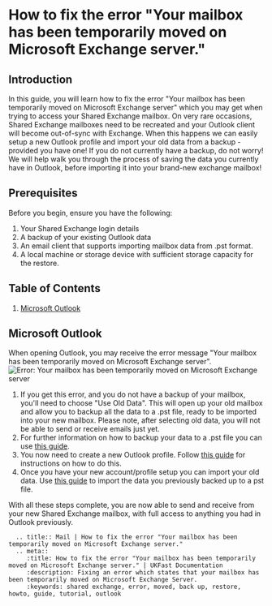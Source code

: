 # How to fix the error "Your mailbox has been temporarily moved on Microsoft Exchange server."

## Introduction

In this guide, you will learn how to fix the error "Your mailbox has been temporarily moved on Microsoft Exchange server" which you may get when trying to access your Shared Exchange mailbox.
On very rare occasions, Shared Exchange mailboxes need to be recreated and your Outlook client will become out-of-sync with Exchange. When this happens we can easily setup a new Outlook profile and import your old data from a backup - provided you have one!
If you do not currently have a backup, do not worry! We will help walk you through the process of saving the data you currently have in Outlook, before importing it into your brand-new exchange mailbox!

## Prerequisites

Before you begin, ensure you have the following:

1. Your Shared Exchange login details
2. A backup of your existing Outlook data
3. An email client that supports importing mailbox data from .pst format.
4. A local machine or storage device with sufficient storage capacity for the restore.

## Table of Contents

1. [Microsoft Outlook](#microsoft-outlook)

## Microsoft Outlook

When opening Outlook, you may receive the error message "Your mailbox has been temporarily moved on Microsoft Exchange server".
![Error: Your mailbox has been temporarily moved on Microsoft Exchange server](importfromspt/files/mailboxmovedonexchange/mailboxmovederror.jpg)

1. If you get this error, and you do not have a backup of your mailbox, you'll need to choose "Use Old Data". This will open up your old mailbox and allow you to backup all the data to a .pst file, ready to be imported into your new mailbox. Please note, after selecting old data, you will not be able to send or receive emails just yet.
2. For further information on how to backup your data to a .pst file you can use [this guide](https://docs.ukfast.co.uk/desktop/sharedexchange/backupwholemailbox.html).
3. You now need to create a new Outlook profile. Follow [this guide](https://docs.ukfast.co.uk/desktop/sharedexchange/createnewoutlookprofile.html) for instructions on how to do this.
4. Once you have your new account/profile setup you can import your old data. Use [this guide](https://docs.ukfast.co.uk/desktop/sharedexchange/importdatafrompst.html) to import the data you previously backed up to a pst file.

With all these steps complete, you are now able to send and receive from your new Shared Exchange mailbox, with full access to anything you had in Outlook previously.

```eval_rst
  .. title:: Mail | How to fix the error "Your mailbox has been temporarily moved on Microsoft Exchange server."
  .. meta::
     :title: How to fix the error "Your mailbox has been temporarily moved on Microsoft Exchange server." | UKFast Documentation
     :description: Fixing an error which states that your mailbox has been temporarily moved on Microsoft Exchange Server.
     :keywords: shared exchange, error, moved, back up, restore, howto, guide, tutorial, outlook
```
